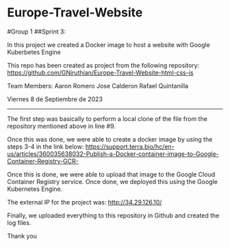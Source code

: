 # Europe-Travel-Website
#Group 1
##Sprint 3:

In this project we created a Docker image to host a website
with Google Kuberbetes Engine

This repo has been created as project from the following repository:
https://github.com/GNiruthian/Europe-Travel-Website-html-css-js

Team Members:
Aaron Romero
Jose Calderon
Rafael Quintanilla

Viernes 8 de Septiembre de 2023

___

The first step was basically to perform a local clone of the file from the repository mentioned above in line #9.

Once this was done, we were able to create a docker image by using the steps 3-4 in the link below:
https://support.terra.bio/hc/en-us/articles/360035638032-Publish-a-Docker-container-image-to-Google-Container-Registry-GCR-

Once this is done, we were able to upload that image to the Google Cloud Container Registry service. Once done, we deployed this using the Google Kubernetes Engine.

The external IP for the project was: http://34.29.126.10/

Finally, we uploaded everything to this repository in Github and created the log files.

Thank you
